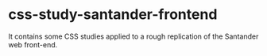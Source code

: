 # css-study-santander-frontend
It contains some CSS studies applied to a rough replication of the Santander web front-end.
